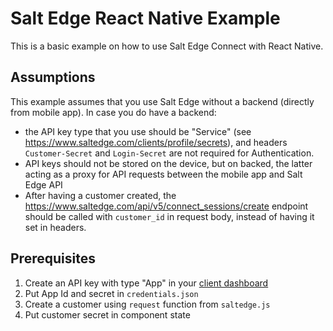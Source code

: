 # Salt Edge React Native Example

This is a basic example on how to use Salt Edge Connect with React Native.

## Assumptions

This example assumes that you use Salt Edge without a backend (directly from mobile app).
In case you do have a backend:
- the API key type that you use should be "Service" (see https://www.saltedge.com/clients/profile/secrets), and headers `Customer-Secret` and `Login-Secret` are not required for Authentication.
- API keys should not be stored on the device, but on backed, the latter acting as a proxy for API requests between the mobile app and Salt Edge API
- After having a customer created, the https://www.saltedge.com/api/v5/connect_sessions/create endpoint should be called with `customer_id` in request body, instead of having it set in headers.

## Prerequisites

1. Create an API key with type "App" in your [client dashboard](https://www.saltedge.com/clients/profile/secrets)
2. Put App Id and secret in `credentials.json`
3. Create a customer using `request` function from `saltedge.js`
4. Put customer secret in component state
